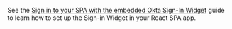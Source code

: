 See the [Sign in to your SPA with the embedded Okta Sign-In Widget](/docs/guides/sign-in-to-spa-embedded-widget/react/main/) guide to learn how to set up the Sign-in Widget in your React SPA app.
